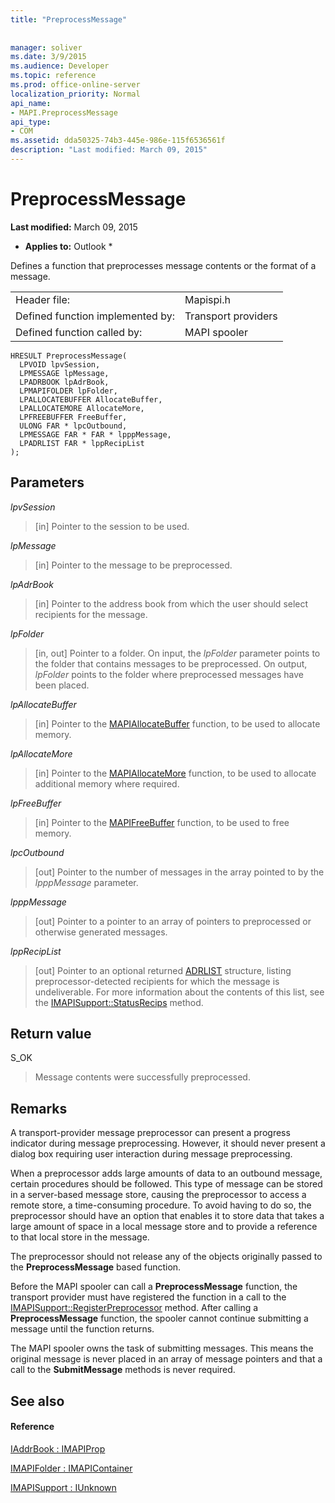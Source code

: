 ```yaml
---
title: "PreprocessMessage"
 
 
manager: soliver
ms.date: 3/9/2015
ms.audience: Developer
ms.topic: reference
ms.prod: office-online-server
localization_priority: Normal
api_name:
- MAPI.PreprocessMessage
api_type:
- COM
ms.assetid: dda50325-74b3-445e-986e-115f6536561f
description: "Last modified: March 09, 2015"
---
```


# PreprocessMessage

 **Last modified:** March 09, 2015 
  
 * **Applies to:** Outlook * 
  
Defines a function that preprocesses message contents or the format of a message.
  
|||
|:-----|:-----|
|Header file:  <br/> |Mapispi.h  <br/> |
|Defined function implemented by:  <br/> |Transport providers  <br/> |
|Defined function called by:  <br/> |MAPI spooler  <br/> |
   
```
HRESULT PreprocessMessage(
  LPVOID lpvSession,
  LPMESSAGE lpMessage,
  LPADRBOOK lpAdrBook,
  LPMAPIFOLDER lpFolder,
  LPALLOCATEBUFFER AllocateBuffer,
  LPALLOCATEMORE AllocateMore,
  LPFREEBUFFER FreeBuffer,
  ULONG FAR * lpcOutbound,
  LPMESSAGE FAR * FAR * lpppMessage,
  LPADRLIST FAR * lppRecipList
);
```

## Parameters

 _lpvSession_
  
> [in] Pointer to the session to be used. 
    
 _lpMessage_
  
> [in] Pointer to the message to be preprocessed. 
    
 _lpAdrBook_
  
> [in] Pointer to the address book from which the user should select recipients for the message. 
    
 _lpFolder_
  
> [in, out] Pointer to a folder. On input, the  _lpFolder_ parameter points to the folder that contains messages to be preprocessed. On output,  _lpFolder_ points to the folder where preprocessed messages have been placed. 
    
 _lpAllocateBuffer_
  
> [in] Pointer to the [MAPIAllocateBuffer](mapiallocatebuffer.md) function, to be used to allocate memory. 
    
 _lpAllocateMore_
  
> [in] Pointer to the [MAPIAllocateMore](mapiallocatemore.md) function, to be used to allocate additional memory where required. 
    
 _lpFreeBuffer_
  
> [in] Pointer to the [MAPIFreeBuffer](mapifreebuffer.md) function, to be used to free memory. 
    
 _lpcOutbound_
  
> [out] Pointer to the number of messages in the array pointed to by the  _lpppMessage_ parameter. 
    
 _lpppMessage_
  
> [out] Pointer to a pointer to an array of pointers to preprocessed or otherwise generated messages. 
    
 _lppRecipList_
  
> [out] Pointer to an optional returned [ADRLIST](adrlist.md) structure, listing preprocessor-detected recipients for which the message is undeliverable. For more information about the contents of this list, see the [IMAPISupport::StatusRecips](imapisupport-statusrecips.md) method. 
    
## Return value

S_OK
  
> Message contents were successfully preprocessed.
    
## Remarks

A transport-provider message preprocessor can present a progress indicator during message preprocessing. However, it should never present a dialog box requiring user interaction during message preprocessing. 
  
When a preprocessor adds large amounts of data to an outbound message, certain procedures should be followed. This type of message can be stored in a server-based message store, causing the preprocessor to access a remote store, a time-consuming procedure. To avoid having to do so, the preprocessor should have an option that enables it to store data that takes a large amount of space in a local message store and to provide a reference to that local store in the message. 
  
The preprocessor should not release any of the objects originally passed to the **PreprocessMessage** based function. 
  
Before the MAPI spooler can call a **PreprocessMessage** function, the transport provider must have registered the function in a call to the [IMAPISupport::RegisterPreprocessor](imapisupport-registerpreprocessor.md) method. After calling a **PreprocessMessage** function, the spooler cannot continue submitting a message until the function returns. 
  
The MAPI spooler owns the task of submitting messages. This means the original message is never placed in an array of message pointers and that a call to the **SubmitMessage** methods is never required. 
  
## See also

#### Reference

[IAddrBook : IMAPIProp](iaddrbookimapiprop.md)
  
[IMAPIFolder : IMAPIContainer](imapifolderimapicontainer.md)
  
[IMAPISupport : IUnknown](imapisupportiunknown.md)

